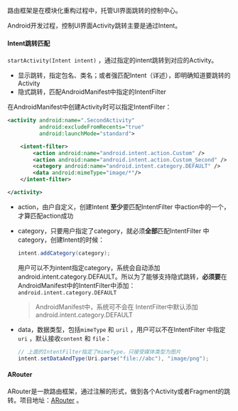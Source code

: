 路由框架是在模块化重构过程中，托管UI界面跳转的控制中心。

Android开发过程，控制UI界面Activity跳转主要是通过Intent。

#### Intent跳转匹配

`startActivity(Intent intent)` ，通过指定的intent跳转到对应的Activity。

* 显示跳转，指定包名、类名；或者强匹配Intent（详述），即明确知道要跳转的Activity
* 隐式跳转，匹配AndroidManifest中指定的IntentFilter

在AndroidManifest中创建Activity时可以指定IntentFilter：

```xml
<activity android:name=".SecondActivity"
          android:excludeFromRecents="true"
          android:launchMode="standard">

    <intent-filter>
        <action android:name="android.intent.action.Custom" />
        <action android:name="android.intent.action.Custom_Second" />
        <category android:name="android.intent.category.DEFAULT" />
        <data android:mimeType="image/*"/>
    </intent-filter>

</activity>
```

* action，由户自定义，创建Intent **至少**要匹配IntentFilter 中action中的一个，才算匹配action成功

* category，只要用户指定了category，就必须**全部**匹配IntentFilter 中category，创建Intent的时候：

  ```java
  intent.addCategory(category);
  ```

  用户可以不为intent指定category，系统会自动添加android.intent.category.DEFAULT。所以为了能够支持隐式跳转，**必须要**在AndroidManifest中的IntentFilter中添加：`android.intent.category.DEFAULT`

  > AndroidManifest中，系统可不会在 IntentFilter中默认添加 android.intent.category.DEFAULT

* data，数据类型，包括`mimeType` 和 `uril` ，用户可以不在IntentFilter 中指定`uri` ，默认接收`content` 和 `file`：

  ```java
  // 上面的IntentFilter指定了mimeType，只接受媒体类型为图片
  intent.setDataAndType(Uri.parse("file://abc"), "image/png");
  ```


#### ARouter

ARouter是一款路由框架，通过注解的形式，做到各个Activity或者Fragment的跳转。项目地址：[ARouter](https://github.com/alibaba/ARouter) 。